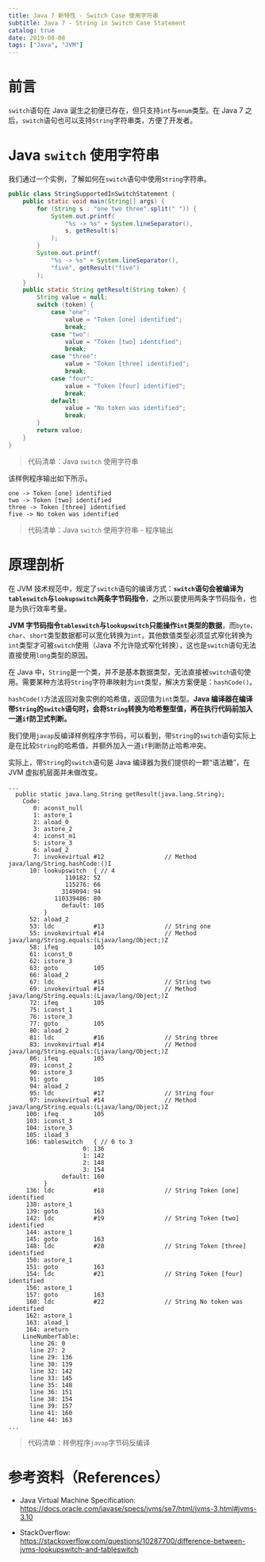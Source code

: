 ```yaml
---
title: Java 7 新特性 - Switch Case 使用字符串
subtitle: Java 7 - String in Switch Case Statement
catalog: true
date: 2019-08-08
tags: ["Java", "JVM"]
---
```


# 前言

`switch`语句在 Java 诞生之初便已存在，但只支持`int`与`enum`类型。在 Java 7 之后，`switch`语句也可以支持`String`字符串类，方便了开发者。

# Java `switch` 使用字符串

我们通过一个实例，了解如何在`switch`语句中使用`String`字符串。

```java
public class StringSupportedInSwitchStatement {
    public static void main(String[] args) {
        for (String s : "one two three".split(" ")) {
            System.out.printf(
                "%s -> %s" + System.lineSeparator(),
                s, getResult(s)
            );
        }
        System.out.printf(
            "%s -> %s" + System.lineSeparator(),
            "five", getResult("five")
        );
    }
    public static String getResult(String token) {
        String value = null;
        switch (token) {
            case "one":
                value = "Token [one] identified";
                break;
            case "two":
                value = "Token [two] identified";
                break;
            case "three":
                value = "Token [three] identified";
                break;
            case "four":
                value = "Token [four] identified";
                break;
            default:
                value = "No token was identified";
                break;
        }
        return value;
    }
}
```
> 代码清单：Java `switch` 使用字符串

该样例程序输出如下所示。

```plain
one -> Token [one] identified
two -> Token [two] identified
three -> Token [three] identified
five -> No token was identified
```
> 代码清单：Java `switch` 使用字符串 - 程序输出

# 原理剖析

在 JVM 技术规范中，规定了`switch`语句的编译方式：**`switch`语句会被编译为`tableswitch`与`lookupswitch`两条字节码指令**，之所以要使用两条字节码指令，也是为执行效率考量。

**JVM 字节码指令`tableswitch`与`lookupswitch`只能操作`int`类型的数据**，而`byte`、`char`、`short`类型数据都可以宽化转换为`int`，其他数值类型必须显式窄化转换为`int`类型才可被`switch`使用（Java 不允许隐式窄化转换），这也是`switch`语句无法直接使用`long`类型的原因。

在 Java 中，`String`是一个类，并不是基本数据类型，无法直接被`switch`语句使用。需要某种方法将`String`字符串映射为`int`类型，解决方案便是：`hashCode()`。

`hashCode()`方法返回对象实例的哈希值，返回值为`int`类型。**Java 编译器在编译带`String`的`switch`语句时，会将`String`转换为哈希整型值，再在执行代码前加入一道`if`防卫式判断。**

我们使用`javap`反编译样例程序字节码，可以看到，带`String`的`switch`语句实际上是在比较`String`的哈希值，并额外加入一道`if`判断防止哈希冲突。

实际上，带`String`的`switch`语句是 Java 编译器为我们提供的一颗“语法糖”，在 JVM 虚拟机层面并未做改变。

```plain
...
  public static java.lang.String getResult(java.lang.String);
    Code:
       0: aconst_null
       1: astore_1
       2: aload_0
       3: astore_2
       4: iconst_m1
       5: istore_3
       6: aload_2
       7: invokevirtual #12                 // Method java/lang/String.hashCode:()I
      10: lookupswitch  { // 4
                110182: 52
                115276: 66
               3149094: 94
             110339486: 80
               default: 105
          }
      52: aload_2
      53: ldc           #13                 // String one
      55: invokevirtual #14                 // Method java/lang/String.equals:(Ljava/lang/Object;)Z
      58: ifeq          105
      61: iconst_0
      62: istore_3
      63: goto          105
      66: aload_2
      67: ldc           #15                 // String two
      69: invokevirtual #14                 // Method java/lang/String.equals:(Ljava/lang/Object;)Z
      72: ifeq          105
      75: iconst_1
      76: istore_3
      77: goto          105
      80: aload_2
      81: ldc           #16                 // String three
      83: invokevirtual #14                 // Method java/lang/String.equals:(Ljava/lang/Object;)Z
      86: ifeq          105
      89: iconst_2
      90: istore_3
      91: goto          105
      94: aload_2
      95: ldc           #17                 // String four
      97: invokevirtual #14                 // Method java/lang/String.equals:(Ljava/lang/Object;)Z
     100: ifeq          105
     103: iconst_3
     104: istore_3
     105: iload_3
     106: tableswitch   { // 0 to 3
                     0: 136
                     1: 142
                     2: 148
                     3: 154
               default: 160
          }
     136: ldc           #18                 // String Token [one] identified
     138: astore_1
     139: goto          163
     142: ldc           #19                 // String Token [two] identified
     144: astore_1
     145: goto          163
     148: ldc           #20                 // String Token [three] identified
     150: astore_1
     151: goto          163
     154: ldc           #21                 // String Token [four] identified
     156: astore_1
     157: goto          163
     160: ldc           #22                 // String No token was identified
     162: astore_1
     163: aload_1
     164: areturn
    LineNumberTable:
      line 26: 0
      line 27: 2
      line 29: 136
      line 30: 139
      line 32: 142
      line 33: 145
      line 35: 148
      line 36: 151
      line 38: 154
      line 39: 157
      line 41: 160
      line 44: 163
...
```
> 代码清单：样例程序`javap`字节码反编译

# 参考资料（References）

- Java Virtual Machine Specification: https://docs.oracle.com/javase/specs/jvms/se7/html/jvms-3.html#jvms-3.10

- StackOverflow: https://stackoverflow.com/questions/10287700/difference-between-jvms-lookupswitch-and-tableswitch

